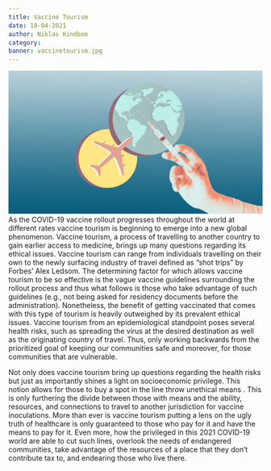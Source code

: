 ```yaml
---
title: Vaccine Tourism
date: 18-04-2021
author: Niklas Kindbom
category: 
banner: vaccinetourism.jpg
---
```


<img src='/assets/banners/vaccinetourism.jpg' width=600>

<br>
As the COVID-19 vaccine rollout progresses throughout the world at different rates vaccine tourism is beginning to emerge into a new global phenomenon. Vaccine tourism, a  process of travelling to another country to gain earlier access to medicine, brings up many questions regarding its ethical issues. Vaccine tourism can range from individuals travelling on their own to the newly surfacing industry of travel defined as “shot trips” by Forbes’ Alex Ledsom. The determining factor for which allows vaccine tourism to be so effective is the vague vaccine guidelines surrounding the rollout process and thus what follows is those who take advantage of such guidelines (e.g., not being asked for residency documents before the administration). Nonetheless, the benefit of getting vaccinated that comes with this type of tourism is heavily outweighed by its prevalent ethical issues.
Vaccine tourism from an epidemiological standpoint poses several health risks, such as spreading the virus at the desired destination as well as the originating country of travel. Thus, only working backwards from the prioritized goal of keeping our communities safe and moreover, for those communities that are vulnerable.

Not only does vaccine tourism bring up questions regarding the health risks but just as importantly shines a light on socioeconomic privilege. This notion allows for those to buy a spot in the line throw unethical means . This is only furthering the divide between those with means and the ability, resources, and connections to travel to another jurisdiction for vaccine inoculations. More than ever is vaccine tourism putting a lens on the ugly truth of healthcare is only guaranteed to those who pay for it and have the means to pay for it. Even more, how the privileged in this 2021 COVID-19 world are able to cut such lines, overlook the needs of endangered communities, take advantage of the resources of a place that they don’t contribute tax to, and endearing those who live there.
